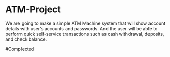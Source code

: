 # ATM-Project
We are going to make a simple ATM Machine system that will show account details with user’s accounts and passwords. And the user will be able to perform quick self-service transactions such as cash withdrawal, deposits, and check balance.

#Complected



